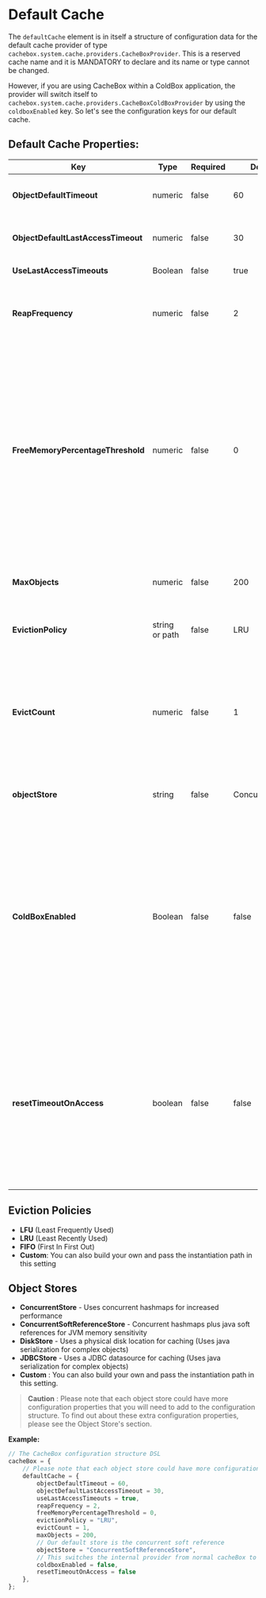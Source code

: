 # Default Cache

The `defaultCache` element is in itself a structure of configuration data for the default cache provider of type `cachebox.system.cache.providers.CacheBoxProvider`. This is a reserved cache name and it is MANDATORY to declare and its name or type cannot be changed.

However, if you are using CacheBox within a ColdBox application, the provider will switch itself to `cachebox.system.cache.providers.CacheBoxColdBoxProvider` by using the `coldboxEnabled` key. So let's see the configuration keys for our default cache.

## Default Cache Properties:

| Key                                | Type           | Required | Default         | Description                                                                                                                                                                                                                    |
| ---------------------------------- | -------------- | -------- | --------------- | ------------------------------------------------------------------------------------------------------------------------------------------------------------------------------------------------------------------------------ |
| **ObjectDefaultTimeout**           | numeric        | false    | 60              | The default lifespan of an object in minutes                                                                                                                                                                                   |
| **ObjectDefaultLastAccessTimeout** | numeric        | false    | 30              | The default last access or idle timeout in minutes                                                                                                                                                                             |
| **UseLastAccessTimeouts**          | Boolean        | false    | true            | Use or not idle timeouts                                                                                                                                                                                                       |
| **ReapFrequency**                  | numeric        | false    | 2               | The delay in minutes to produce a cache reap (Not guaranteed)                                                                                                                                                                  |
| **FreeMemoryPercentageThreshold**  | numeric        | false    | 0               | The numerical percentage threshold of free JVM memory to have available before caching. If the JVM free memory falls below this setting, the cache will run the eviction policies in order to cache new objects. (0=Unlimited) |
| **MaxObjects**                     | numeric        | false    | 200             | The maximum number of objects for the cache                                                                                                                                                                                    |
| **EvictionPolicy**                 | string or path | false    | LRU             | The eviction policy algorithm class to use.                                                                                                                                                                                    |
| **EvictCount**                     | numeric        | false    | 1               | The number of objects to evict once an execution of the policy is requested. You can increase this to make your evictions more aggressive                                                                                      |
| **objectStore**                    | string         | false    | ConcurrentStore | The object store to use for caching objects.                                                                                                                                                                                   |
| **ColdBoxEnabled**                 | Boolean        | false    | false           | A flag that switches on/off the usage of either a plain vanilla CacheBox provider or a ColdBox enhanced provider. This must be true when used within a ColdBox application and it applies for the default cache ONLY.          |
| **resetTimeoutOnAccess**           | boolean        | false    | false           | If true, then when cached objects are retrieved their timeout will be reset to its original value and thus elongating the survival strategy of the items. Much how session storages work.                                      |

## Eviction Policies

* **LFU** (Least Frequently Used)
* **LRU** (Least Recently Used)
* **FIFO** (First In First Out)
* **Custom**: You can also build your own and pass the instantiation path in this setting

## Object Stores

* **ConcurrentStore** - Uses concurrent hashmaps for increased performance
* **ConcurrentSoftReferenceStore** - Concurrent hashmaps plus java soft references for JVM memory sensitivity
* **DiskStore** - Uses a physical disk location for caching (Uses java serialization for complex objects)
* **JDBCStore** - Uses a JDBC datasource for caching (Uses java serialization for complex objects)
* **Custom** : You can also build your own and pass the instantiation path in this setting.

> **Caution** : Please note that each object store could have more configuration properties that you will need to add to the configuration structure. To find out about these extra configuration properties, please see the Object Store's section.

**Example:**

```javascript
// The CacheBox configuration structure DSL
cacheBox = {
    // Please note that each object store could have more configuration properties
    defaultCache = {
        objectDefaultTimeout = 60,
        objectDefaultLastAccessTimeout = 30,
        useLastAccessTimeouts = true,
        reapFrequency = 2,
        freeMemoryPercentageThreshold = 0,
        evictionPolicy = "LRU",
        evictCount = 1,
        maxObjects = 200,
        // Our default store is the concurrent soft reference
        objectStore = "ConcurrentSoftReferenceStore",
        // This switches the internal provider from normal cacheBox to coldbox enabled cachebox
        coldboxEnabled = false,
        resetTimeoutOnAccess = false
    },
};
```
